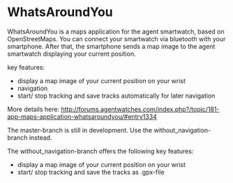 WhatsAroundYou
==============
WhatsAroundYou is a maps application for the agent smartwatch, based on OpenStreetMaps. You can connect your smartwatch via bluetooth with your smartphone. After that, the smartphone sends a map image to the agent smartwatch displaying your current position.
 
key features:
- display a map image of your current position on your wrist
- navigation
- start/ stop tracking and save tracks automatically for later navigation

More details here: http://forums.agentwatches.com/index.php?/topic/181-app-maps-application-whatsaroundyou/#entry1334

The master-branch is still in development.
Use the without_navigation-branch instead.

The without_navigation-branch offers the following key features:
- display a map image of your current position on your wrist
- start/ stop tracking  and save the tracks as .gpx-file
